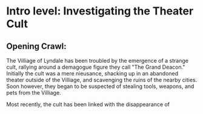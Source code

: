 # Intro level: Investigating the Theater Cult

## Opening Crawl:

The Villiage of Lyndale has been troubled by the emergence of a strange cult, rallying around a demagogue figure they call "The Grand Deacon."  Initially the cult was a mere nieusance, shacking up in an abandoned theater outside of the Villiage, and scavenging the ruins of the nearby cities.  Soon however, they began to be suspected of stealing tools, weapons, and pets from the Villiage.

Most recently, the cult has been linked with the disappearance of 
